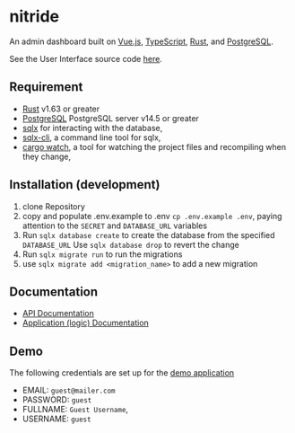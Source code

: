 # nitride
An admin dashboard built on  [Vue.js](https://vuejs.org/), [TypeScript](https://www.typescriptlang.org/), [Rust](https://www.rust-lang.org/), and [PostgreSQL](https://www.postgresql.org/).

See the User Interface source code [here](https://github.com/opeolluwa/nitride-ui).


## Requirement
- [Rust](https://www.rust-lang.org/tools/install) v1.63 or greater 
- [PostgreSQL](https://www.postgresql.org/download/) PostgreSQL server v14.5 or greater
- [sqlx](https://crates.io/crates/sqlx) for interacting with the database,
- [sqlx-cli](https://crates.io/crates/sqlx-cli), a command line tool for sqlx,
- [cargo watch](https://crates.io/crates/cargo-watch), a tool for watching the project files and recompiling when they change,

## Installation (development)

1. clone Repository
2. copy and populate .env.example to .env `cp .env.example .env`, paying attention to the `SECRET` and `DATABASE_URL` variables
3. Run `sqlx database create` to create the database from the specified `DATABASE_URL` Use `sqlx database drop` to revert the change
4. Run `sqlx migrate run` to run the migrations
5. use `sqlx migrate add <migration_name>` to add a new migration


##  Documentation 
-  [API Documentation](https://documenter.getpostman.com/view/22658417/2s83zgv5nW) 
- [Application (logic) Documentation](https://opeolluwa.github.io/nitride/) 


## Demo 
The following credentials are set up for the [demo application](https://nitride.onrender.com/)
- EMAIL:  `guest@mailer.com`
- PASSWORD:  `guest`
- FULLNAME:  `Guest Username`,
- USERNAME:  `guest`